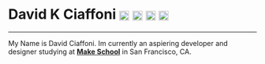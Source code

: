 # David K Ciaffoni [<img class="emoji" title="GitHub" alt=":octocat:" src="https://a248.e.akamai.net/assets.github.com/images/icons/emoji/octocat.png" height="20" width="20" align="absmiddle" />][me/gh] [<img class="emoji" title="Twitter" alt=":bird:" src="https://a248.e.akamai.net/assets.github.com/images/icons/emoji/bird.png" height="20" width="20" align="absmiddle" />][me/t] [<img class="emoji" title="Email" alt=":e-mail:" src="https://a248.e.akamai.net/assets.github.com/images/icons/emoji/e-mail.png" height="20" width="20" align="absmiddle" />][me/email] [<img class="emoji" title="Website" alt=":earth_americas:" src="https://a248.e.akamai.net/assets.github.com/images/icons/emoji/earth_americas.png" height="20" width="20" align="absmiddle" />][me/site] 

---

My Name is David Ciaffoni. Im currently an aspiering developer and designer studying at [**Make School**][make/site] in San Francisco, CA. 

[me/gh]: http://github.com/davidkc0 "GitHub"
[me/t]: http://twitter.com/davidkc00 "Twitter"
[me/email]: mailto:dvid1994@gmail.com "Email"
[me/site]: http://www.davidkc.com "Website"
[make/site]: http://www.makeschool.com 
